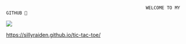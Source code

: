                                                          WELCOME TO MY GITHUB 🌷

<img src="https://i.pinimg.com/originals/14/1c/32/141c322407490d6f1dd626b8aebf04c1.gif">

https://sillyraiden.github.io/tic-tac-toe/
